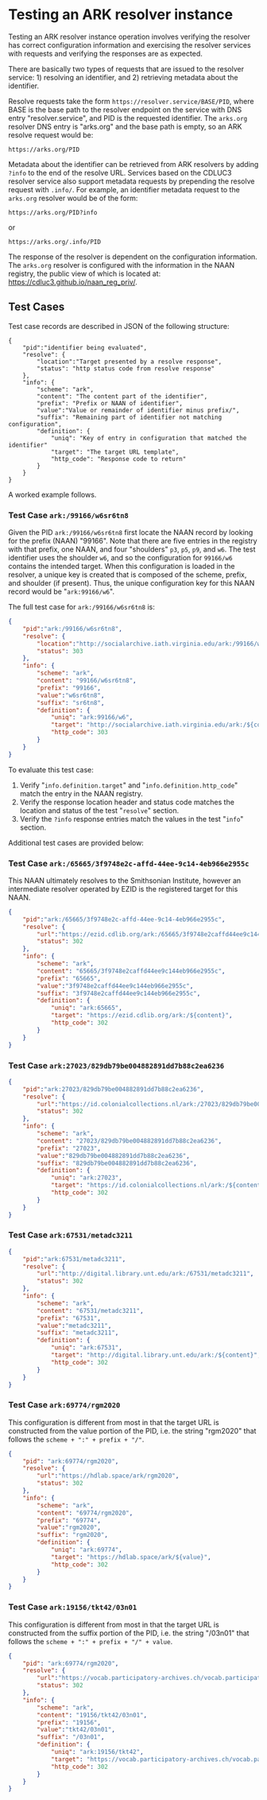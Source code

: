 # Testing an ARK resolver instance

Testing an ARK resolver instance operation involves verifying the resolver has correct configuration information and exercising the resolver services with requests and verifying the responses are as expected. 

There are basically two types of requests that are issued to the resolver service: 1) resolving an identifier, and 2) retrieving metadata about the identifier.

Resolve requests take the form `https://resolver.service/BASE/PID`, where BASE is the base path to the resolver endpoint on the service with DNS entry "resolver.service", and PID is the requested identifier. The `arks.org` resolver DNS entry is "arks.org" and the base path is empty, so an ARK resolve request would be:

```
https://arks.org/PID
```

Metadata about the identifier can be retrieved from ARK resolvers by adding `?info` to the end of the resolve URL. Services based on the CDLUC3 resolver service also support metadata requests by prepending the resolve request with `.info/`. For example, an identifier metadata request to the `arks.org` resolver would be of the form:

```
https://arks.org/PID?info
```

or

```
https://arks.org/.info/PID
```

The response of the resolver is dependent on the configuration information. The `arks.org` resolver is configured with the information in the NAAN registry, the public view of which is located at: https://cdluc3.github.io/naan_reg_priv/. 


## Test Cases

Test case records are described in JSON of the following structure:

```
{
	"pid":"identifier being evaluated",
	"resolve": {
		"location":"Target presented by a resolve response",
		"status": "http status code from resolve response"
	},
	"info": {
		"scheme": "ark",
		"content": "The content part of the identifier",
		"prefix": "Prefix or NAAN of identifier",
		"value":"Value or remainder of identifier minus prefix/",
		"suffix": "Remaining part of identifier not matching configuration",
		"definition": {
			"uniq": "Key of entry in configuration that matched the identifier"
			"target": "The target URL template",
			"http_code": "Response code to return"
		}
	}
}
```

A worked example follows.

### Test Case `ark:/99166/w6sr6tn8`

Given the PID `ark:/99166/w6sr6tn8` first locate the NAAN record by looking for the prefix (NAAN) "99166". Note that there are five entries in the registry with that prefix, one NAAN, and four "shoulders" `p3`, `p5`, `p9`, and `w6`. The test identifier uses the shoulder `w6`, and so the configuration for `99166/w6` contains the intended target. When this configuration is loaded in the resolver, a unique key is created that is composed of the scheme, prefix, and shoulder (if present). Thus, the unique configuration key for this NAAN record would be "`ark:99166/w6`".

The full test case for `ark:/99166/w6sr6tn8` is:

```json
{
	"pid":"ark:/99166/w6sr6tn8",
	"resolve": {
		"location":"http://socialarchive.iath.virginia.edu/ark:/99166/w6sr6tn8",
		"status": 303
	},
	"info": {
		"scheme": "ark",
		"content": "99166/w6sr6tn8",
		"prefix": "99166",
		"value":"w6sr6tn8",
		"suffix": "sr6tn8",
		"definition": {
			"uniq": "ark:99166/w6",
			"target": "http://socialarchive.iath.virginia.edu/ark:/${content}",
			"http_code": 303
		}
	}
}
```

To evaluate this test case:

1. Verify "`info.definition.target`" and "`info.definition.http_code`" match the entry in the NAAN registry.
2. Verify the response location header and status code matches the location and status of the test "`resolve`" section.
3. Verify the `?info` response entries match the values in the test "`info`" section.

Additional test cases are provided below:

### Test Case `ark:/65665/3f9748e2c-affd-44ee-9c14-4eb966e2955c`

This NAAN ultimately resolves to the Smithsonian Institute, however an intermediate resolver operated by EZID is the registered target for this NAAN.

```json
{
	"pid":"ark:/65665/3f9748e2c-affd-44ee-9c14-4eb966e2955c",
	"resolve": {
		"url":"https://ezid.cdlib.org/ark:/65665/3f9748e2caffd44ee9c144eb966e2955c",
		"status": 302
	},
	"info": {
		"scheme": "ark",
		"content": "65665/3f9748e2caffd44ee9c144eb966e2955c",
		"prefix": "65665",
		"value":"3f9748e2caffd44ee9c144eb966e2955c",
		"suffix": "3f9748e2caffd44ee9c144eb966e2955c",
		"definition": {
            "uniq": "ark:65665",
			"target": "https://ezid.cdlib.org/ark:/${content}",
			"http_code": 302
		}
	}
}
```


### Test Case `ark:27023/829db79be004882891dd7b88c2ea6236`

```json
{
	"pid":"ark:27023/829db79be004882891dd7b88c2ea6236",
	"resolve": {
		"url":"https://id.colonialcollections.nl/ark:/27023/829db79be004882891dd7b88c2ea6236",
		"status": 302
	},
	"info": {
		"scheme": "ark",
		"content": "27023/829db79be004882891dd7b88c2ea6236",
		"prefix": "27023",
		"value":"829db79be004882891dd7b88c2ea6236",
		"suffix": "829db79be004882891dd7b88c2ea6236",
		"definition": {
            "uniq": "ark:27023",
			"target": "https://id.colonialcollections.nl/ark:/${content}",
			"http_code": 302
		}
	}
}
```

### Test Case `ark:67531/metadc3211`

```json
{
	"pid":"ark:67531/metadc3211",
	"resolve": {
		"url":"http://digital.library.unt.edu/ark:/67531/metadc3211",
		"status": 302
	},
	"info": {
		"scheme": "ark",
		"content": "67531/metadc3211",
		"prefix": "67531",
		"value":"metadc3211",
		"suffix": "metadc3211",
		"definition": {
            "uniq": "ark:67531",
			"target": "http://digital.library.unt.edu/ark:/${content}",
			"http_code": 302
		}
	}
}
```

### Test Case `ark:69774/rgm2020`

This configuration is different from most in that the target URL is constructed from the value portion of the PID, i.e. the string "rgm2020" that follows the `scheme + ":" + prefix + "/"`.

```json
{
	"pid": "ark:69774/rgm2020",
	"resolve": {
		"url":"https://hdlab.space/ark/rgm2020",
		"status": 302
	},
	"info": {
		"scheme": "ark",
		"content": "69774/rgm2020",
		"prefix": "69774",
		"value":"rgm2020",
		"suffix": "rgm2020",
		"definition": {
            "uniq": "ark:69774",
			"target": "https://hdlab.space/ark/${value}",
			"http_code": 302
		}
	}
}
```

### Test Case `ark:19156/tkt42/03n01`

This configuration is different from most in that the target URL is constructed from the suffix portion of the PID, i.e. the string "/03n01" that follows the `scheme + ":" + prefix + "/" + value`.

```json
{
	"pid": "ark:69774/rgm2020",
	"resolve": {
		"url":"https://vocab.participatory-archives.ch/vocab.participatory-archives.ch/brunner/03n01",
		"status": 302
	},
	"info": {
		"scheme": "ark",
		"content": "19156/tkt42/03n01",
		"prefix": "19156",
		"value":"tkt42/03n01",
		"suffix": "/03n01",
		"definition": {
            "uniq": "ark:19156/tkt42",
			"target": "https://vocab.participatory-archives.ch/vocab.participatory-archives.ch/brunner${suffix}",
			"http_code": 302
		}
	}
}
```
